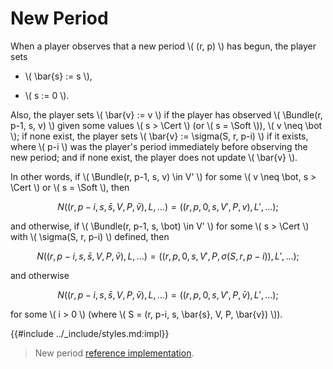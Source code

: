 $$
\newcommand \Soft {\mathit{soft}}
\newcommand \Cert {\mathit{cert}}
\newcommand \Bundle {\mathrm{Bundle}}
$$

# New Period

When a player observes that a new period \\( (r, p) \\) has begun, the player sets

- \\( \bar{s} := s \\),

- \\( s := 0 \\).

Also, the player sets \\( \bar{v} := v \\) if the player has observed \\( \Bundle(r, p-1, s, v) \\)
given some values \\( s > \Cert \\) (or \\( s = \Soft \\)), \\( v \neq \bot \\); if none
exist, the player sets \\( \bar{v} := \sigma(S, r, p-i) \\) if it exists, where \\( p-i \\)
was the player's period immediately before observing the new period; and if none exist, the
player does not update \\( \bar{v} \\).

In other words, if \\( \Bundle(r, p-1, s, v) \in V' \\) for some \\( v \neq \bot, s > \Cert \\)
or \\( s = \Soft \\), then

$$
N((r, p-i, s, \bar{s}, V, P, \bar{v}), L, \ldots)
= ((r, p, 0, s, V', P, v), L', \ldots);
$$

and otherwise, if \\( \Bundle(r, p-1, s, \bot) \in V' \\) for some \\( s > \Cert \\)
with \\( \sigma(S, r, p-i) \\) defined, then

$$
N((r, p-i, s, \bar{s}, V, P, \bar{v}), L, \ldots)
= ((r, p, 0, s, V', P, \sigma(S, r, p-i)), L', \ldots);
$$

and otherwise

$$
N((r, p-i, s, \bar{s}, V, P, \bar{v}), L, \ldots)
= ((r, p, 0, s, V', P, \bar{v}), L', \ldots);
$$

for some \\( i > 0 \\) (where \\( S = (r, p-i, s, \bar{s}, V, P, \bar{v}) \\)).

{{#include ../_include/styles.md:impl}}
> New period [reference implementation](https://github.com/algorand/go-algorand/blob/b6e5bcadf0ad3861d4805c51cbf3f695c38a93b7/agreement/player.go#L411).